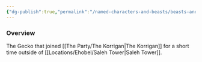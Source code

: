 ```yaml
---
{"dg-publish":true,"permalink":"/named-characters-and-beasts/beasts-and-animals/mannnnnn/","tags":["NPC"],"updated":"2025-06-10T19:04:24.546+01:00"}
---
```



### Overview
The Gecko that joined [[The Party/The Korrigan\|The Korrigan]] for a short time outside of [[Locations/Ehobel/Saleh Tower\|Saleh Tower]].